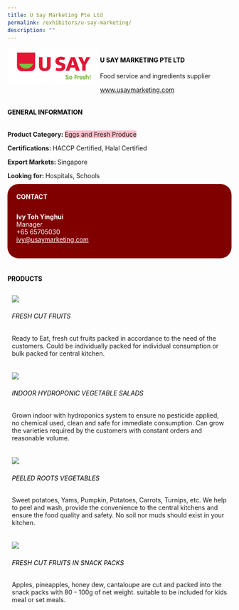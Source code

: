 ```yaml
---
title: U Say Marketing Pte Ltd
permalink: /exhibitors/u-say-marketing/
description: ""
---
```

<head>
	<div class="flex-paragraph">
		<!--hi there! this is a comment and will provide you with instructional guides-->
		<!--insert booth number here!-->
		<p style="text-transform: uppercase"></p></div>
			<div class="flex-container" style="display: flex; flex-wrap: wrap;">
				<!--insert DOWNLOAD link of company logo between the " marks!-->
			<div class="card sgds" style="flex: 1 1 40%; display: block;"><img src="/images/usay.png"></div>
	<div class="card-sgds" style="flex: 1 1 58%; display: block; margin-left: 3px">
		<h4 style="text-transform: uppercase; color: black;"><!--insert the exhibitor's name between the <b> tags here--><b>U Say Marketing Pte Ltd</b></h4><!--insert the exhibitor's description between the <p> tags here-->
		<p>Food service and ingredients supplier</p>
		<!--insert the exhibitor's website link, making sure there is "https:// www." present please. make sure the entire https link goes in between the " marks-->
		<p><a href="https://www.usaymarketing.com" target="_blank"><!--insert the www website link here (no need for https)-->www.usaymarketing.com</a></p>
	</div>
</div>
</head>

<body>
	<h4 style="text-transform: uppercase; color: black;"><b>General Information</b></h4>
		<div class="flex-container" style="display: flex; flex-wrap: wrap;">
			<div class="card sgds" style="flex: 1 1 65%; display: block; align-self: stretch">
			<div class="flex-paragraph">
			<p><b>Product Category: </b><span style=" background-color: pink; border-radius: 10 px;"><!--insert the exhibitor's pdt cat between the <p> tags here-->Eggs and Fresh Produce</span></p> 
				<p><b>Certifications: </b><!--insert all the exhibitor's certifications between the </b> and </p> here-->HACCP Certified, Halal Certified</p>
			<p><b>Export Markets: </b><!--insert all the exhibitor's export markets between the </b> and </p> here-->Singapore</p>
			<p style="margin-bottom: 10px;"><b>Looking for: </b><!--insert all the exhibitor's potential business partners between the </b> and </p> here-->Hospitals, Schools</p>
			</div>
		</div>
		<div class="card sgds" style="flex: 1 1 35%; padding: 10px; display: block; background-color: maroon; border-radius: 25px; align-self: center;">
		<h4 style="color: white; margin-top: 10px; margin-left: 10px;">CONTACT</h4>
		<div class="flex-paragraph">
			<!--replace with exhibitor's: -->
			<p style="padding: 10px; color: white;"><b><!-- POC name-->Ivy Toh Yinghui</b><br><!-- designation-->Manager<br><!--contact number-->+65 65705030<br><!-- for linking purposes, insert their email after "mailto:"...--><a href="mailto:ivy@usaymarketing.com" style="color: white;"><!--...and also include the display email before </a> here-->ivy@usaymarketing.com</a></p>
		</div>
			</div>
		</div>
	<br>
		<h4 style="text-transform: uppercase; color: black;"><b>products</b></h4>
<div style="display: flex; flex-wrap: wrap;">
  <div class="card sgds" style="flex: 1 1 47%; margin: 10px; display: block;"><!--insert the exhibitor's DOWNLOAD image for product between the " marks here-->
	<div class="flex-image" style="display: block;"><img src="https://drive.google.com/uc?id=1CzWloQ_ogfaAWB5oPgnzqf66iVWnqerx&export=download"></div>
	<div class="flex-paragraph">
		<h6 style="text-transform: uppercase; color: black;"><!--insert product name before </h6> and product description after <p>-->Fresh Cut Fruits</h6>
		<p>Ready to Eat, fresh cut fruits packed in accordance to the need of the customers. Could be individually packed for individual consumption or bulk packed for central kitchen.</p></div>
	</div>
		<div class="card sgds" style="flex: 1 1 47%; margin: 10px; display: block;">
		<div class="flex-image" style="display: block;"><img src="https://drive.google.com/uc?id=1OM2j8K4LcvVHvNpseag4Ulp6EvEs5wiJ&export=download"></div>
	<div class="flex-paragraph">
		<h6 style="text-transform: uppercase; color: black;">Indoor Hydroponic Vegetable Salads</h6>
		<p>Grown indoor with hydroponics system to ensure no pesticide applied, no chemical used, clean and safe for immediate consumption. Can grow the varieties required by the customers with constant orders and reasonable volume.</p></div>
	</div>
		<div class="card sgds" style="flex: 1 1 47%; margin: 10px; display: block;">
		<div class="flex-image" style="display: block;"><img src="https://drive.google.com/uc?id=1IV5T00rivIQllUEXfm_p6eANka4JCVnT&export=download"></div>
	<div class="flex-paragraph">
		<h6 style="text-transform: uppercase; color: black;">Peeled Roots Vegetables</h6>
		<p>Sweet potatoes, Yams, Pumpkin, Potatoes, Carrots, Turnips, etc. We help to peel and wash, provide the convenience to the central kitchens and ensure the food quality and safety. No soil nor muds should exist in your kitchen.</p></div>
		</div>
		<div class="card sgds" style="flex: 1 1 47%; margin: 10px; display: block;">
		<div class="flex-image" style="display: block;"><img src="https://drive.google.com/uc?id=1sVDlKW3ZpidPZK8EE0ODLkl7dZde4kgw&export=download"></div>
	<div class="flex-paragraph">
		<h6 style="text-transform: uppercase; color: black;">Fresh cut fruits in Snack packs</h6>
		<p>Apples, pineapples, honey dew, cantaloupe are cut and packed into the snack packs with 80 - 100g of net weight. suitable to be included for kids meal or set meals.</p></div>
	</div>
	<!--don't delete these 2 tags. double check how the layout looks on the right too and lemme know if there are any problems! thank u so much for ur hardwork!-->
	</div>
</body>